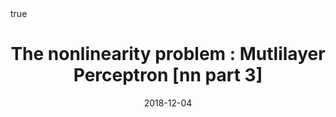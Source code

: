 ---
layout: post
title: "The nonlinearity problem : Mutlilayer Perceptron [nn part 3]"
date: 2018-12-04
math: true
comments: true
tags:
  - machine learning
  - Mathematics
  - Neural network
  - perceptron
  - binary classifier
---